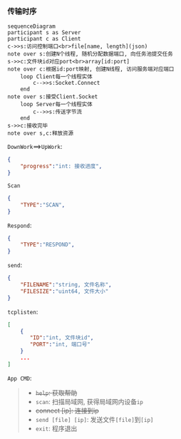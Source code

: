 ### 传输时序

```mermaid
sequenceDiagram
participant s as Server
participant c as Client
c->>s:访问控制端口<br>file[name, length](json)
note over s:创建N个线程, 随机分配数据端口, 向任务池提交任务
s->>c:文件块id对应port<br>array[id:port]
note over c:根据id:port映射, 创建N线程, 访问服务端对应端口
	loop Client每一个线程实体
		c-->>s:Socket.Connect
	end
note over s:接受Client.Socket
	loop Server每一个线程实体
		c-->>s:传送字节流
	end
s->>c:接收完毕
note over s,c:释放资源
```

`DownWork`==>`UpWork`:

```json
{
	"progress":"int: 接收进度",
}
```

`Scan`

```json
{
    "TYPE":"SCAN",
}
```

`Respond`:

```json
{
    "TYPE":"RESPOND",
}
```

`send`:

```json
{
    "FILENAME":"string, 文件名称",
    "FILESIZE":"uint64, 文件大小"
}
```

`tcplisten`:

```json
[
    {
       "ID":"int, 文件块id",
       "PORT":"int, 端口号"
    }
    ...
]
```



`App CMD`:

> * ~~`help`: 获取帮助~~
> * `scan`: 扫描局域网, 获得局域网内设备`ip`
> * ~~connect [ip]: 连接到ip~~
> * `send [file] [ip]`: 发送文件`[file]`到`[ip]`
> * `exit`: 程序退出
